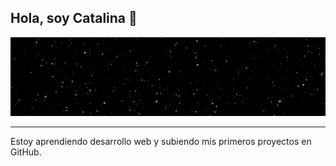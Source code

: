 ## Hola, soy Catalina 🖖
![banner](./banner1.gif)
<hr>
Estoy aprendiendo desarrollo web y subiendo mis primeros proyectos en GitHub.
